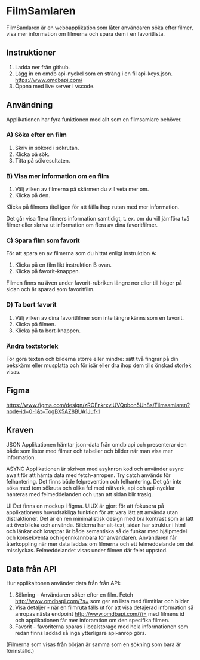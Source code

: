 # FilmSamlaren
FilmSamlaren är en webbapplikation som låter användaren söka efter filmer, visa mer information om filmerna och spara dem i en favoritlista.

## Instruktioner 
1. Ladda ner från github.
2. Lägg in en omdb api-nyckel som en sträng i en fil api-keys.json.
https://www.omdbapi.com/
3. Öppna med live server i vscode.

## Användning
Applikationen har fyra funktionen med allt som en filmsamlare behöver.

### A) Söka efter en film
1. Skriv in sökord i sökrutan.
2. Klicka på sök.
3. Titta på sökresultaten.

### B) Visa mer information om en film
1. Välj vilken av filmerna på skärmen du vill veta mer om.
2. Klicka på den.

Klicka på filmens titel igen för att fälla ihop rutan med mer information.

Det går visa flera filmers information samtidigt, t. ex. om du vill jämföra två filmer eller skriva ut information om flera av dina favoritfilmer.

### C) Spara film som favorit
För att spara en av filmerna som du hittat enligt instruktion A:
1. Klicka på en film likt instruktion B ovan.
2. Klicka på favorit-knappen.

Filmen finns nu även under favorit-rubriken längre ner eller till höger på sidan och är sparad som favoritfilm.

### D) Ta bort favorit
1. Välj vilken av dina favoritfilmer som inte längre känns som en favorit.
2. Klicka på filmen.
3. Klicka på ta bort-knappen.

### Ändra textstorlek
För göra texten och bilderna större eller mindre: sätt två fingrar på din pekskärm eller musplatta och för isär eller dra ihop dem tills önskad storlek visas.

## Figma
https://www.figma.com/design/zROFnkrxyiUVQpbon5Uh8s/Filmsamlaren?node-id=0-1&t=TogBX5AZ8BUA1Juf-1

## Kraven
JSON Applikationen hämtar json-data från omdb api och presenterar den både som listor med filmer och tabeller och bilder när man visa mer information.

ASYNC Applikationen är skriven med asyknron kod och använder async await för att hämta data med fetch-anropen. Try catch används för felhantering. Det finns både felprevention och felhantering. Det går inte söka med tom sökruta och olika fel med nätverk, api och api-nycklar hanteras med felmeddelanden och utan att sidan blir trasig.

UI Det finns en mockup i figma. UIUX är gjort för att fokusera på applikationens huvudsakliga funktion för att vara lätt att använda utan distraktioner. Det är en ren minimalistisk design med bra kontrast som är lätt att överblicka och använda. Bilderna har alt-text, sidan har struktur i html och länkar och knappar är både semantiska så de funkar med hjälpmedel och konsekventa och igennkännbara för användaren. Användaren får återkoppling när mer data laddas om filmerna och ett felmeddelande om det misslyckas. Felmeddelandet visas under filmen där felet uppstod.

## Data från API
Hur applikaitonen använder data från från API:

1. Sökning - Användaren söker efter en film. Fetch http://www.omdbapi.com/?s= som ger en lista med filmtitlar och bilder 
2. Visa detaljer - när en filmruta fälls ut för att visa detajerad information så anropas nästa endpoint http://www.omdbapi.com/?i= med filmens id och applikationen får mer inforamtion om den specifika filmen.
3. Favorit - favoriterna sparas i localstorage med hela informationen som redan finns laddad så inga ytterligare api-anrop görs.

(Filmerna som visas från början är samma som en sökning som bara är förinställd.)
